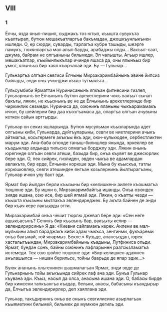 ## VIII

### 1

Ёлчы, язда янып-пишип, сыджакъ тоз ютып, къышта сувукъта къалтырап, бутюн мешакъатларгъа бакъмадан, джошкъунлыкънен ишледи.
О, ер сюрди, суварды, тарлагъа кубре ташыды, шеэрге памукъ, тюкянларгъа мал алып барды, арабаджы олды...
Вакъыт-саат, джума, байрам не олгъаныны бильмеди.
Эп чалышты.
Агъыр ишлер, мешакъатлар, къыйынлыкълар ичинде яшаса да, оны ялынъыз бир умют, ялынъыз бир хаял къорчалай эди.
Бу — Гульнар...

Гульнаргъа олгъан севгиси Ёлчыны Мирзакаримбайнынъ эвине йипсиз байлады, энди оны учюнджи къыш тутмакъта...

Гульсумбиби Ярматтан Нуринисанынъ япкъан фитнесини гизлеп, Гульнарнынъ ве Ёлчынынъ бутюн арекетлерини чокъ вакъыт сынап бакъты, лякин, не къызнынъ ве не де Ёлчынынъ арекетлеринде бир чиркинлик сезмеди.
Нуриниса да, озюнинъ яланыны чыкъарамамакъ ичюн, бу шейлерни бир даа къозгъамаса да, оларгъа олгъан ачувыны кеткен сайын арттырды.

Гульнар он секиз яшларында.
Бутюн мусульман къызларында адет олгъаны киби, Гульнарда, дуйгъуларыны, севги ве ниетлерини ачыкъ айтмагъа, косьтермеге акъкъы ёкъ эди, оюн-кулькюден, сербестликтен марум эди.
Ана-баба огюнде таныш-билишлер янында, эркеклер ве къадынлар алдында тильсиз олмагъа борджлу эди.
Лякин онынъ юрегинде олгъан севги атеши, базыда бир, онъа къувет ве джесюрлик бере эди.
О, пек сийрек, гизлиден, эвден чыкъа ве адамлардан авлакъта, бир ерде, Ёлчынен корюше эди.
Мына бу къыскъа, татлы корюшювлер, севги атешинден янгъан козьлернинъ йылтырагъаны, Гульнар ичюн улу бахт эди.

Ярмат бир йылдан берли къызыны бир «келишкен» аилеге къошмагъа тюшюне эди.
Бу ишни о, Мирзакаримбайгъа ишанды.
Онъа озюнден зияде ишана, озю исе, бир шей япмай эди.
Лякин, о къатты чезди — къышта къызыны мытлакъа эвлендиреджек.
Бу акъта байнен де энди бир къач кере лакъырды этти.

Мирзакаримбай онъа чешит тюрлю джевап бере эди:
«Сен неге ашыкъасынъ?
Сенинъ бир къызынъ бар, вакъыты келир — эвлендирирсинъ»
Я да:
«Киевни сайламакъ керек.
Аилени ве мал-мулькини алып бараджакъ киби адам чыкъса, зенгинми, фукъареми онъа бакъмай, той япармыз.
Бекле.»
Кузьде, апансыздан, юрек хасталыгъындан, Мирзакаримбайнынь къадыны, Лутфиниса ольди.
Ярмат, бундан сонъ, байны озюнинъ лафларынен раатсызламагъа истемеди.
Тек озю шойле тюшюне эди:
«Бир келишкен адамнен анълашылса — нишан берильсе, тойны баарьде де япар эдик...»

Буюк ананынъ ольгенинен шашмалагъан Ярмат, энди эвде де Гульнарнынъ тойы акъкъында сийрек лаф ача эди.
Бунъа Гульнар къувана эди.
Къыз, насыл да олса, анасына ишана эди.
О, бабасы бирде бир кимсени тапкъангъа къадар, бельки, анасы, бабасыны къандырыр да, Ёлчыгъа эвлендирирлер, деп хаяллана эди.

Гульнар, такъдирнинъ онъа ве онынъ севгилисине азырлагъан къыяметини бильмей, бильмек де мумкюн дегиль эди.
